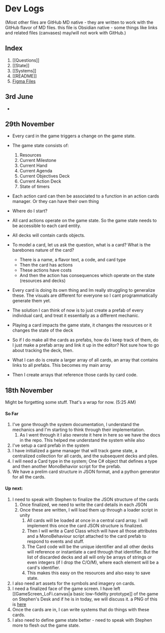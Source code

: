 # Dev Logs 
(Most other files are GitHub MD native - they are written to work with the GitHub flavor of MD files.  this file is Obsidian native - some things like links and related files (canvases) may/will not work with GitHub.)

## Index
1. [[Questions]]
2. [[State]]
3. [[Systems]]
4. [[README]]
5. [Figma Files](https://www.figma.com/files/team/1361752131146014945/project/291665647?fuid=1112098330417764190)


## 3rd June 
- 

## 29th November 
- Every card in the game triggers a change on the game state. 
- The game state consists of: 
	1. Resources 
	2. Current Milestone 
	3. Current Hand 
	4. Current Agenda 
	5. Current Objectives Deck 
	6. Current Action Deck 
	7. State of timers 
- Each action card can then be associated to a function in an action cards manager. Or they can have their own thing
- Where do I start? 


- All card actions operate on the game state. So the game state needs to be accessible to each card entity. 
- All decks will contain cards objects. 
- To model a card, let us ask the question, what is a card? What is the barebones nature of the card? 
	- There is a name, a flavor text, a code, and card type
	- Then the card has actions
	- These actions have costs
	- And then the action has consequences which operate on the state (resources and decks)

- Every card is doing its own thing and Im really struggling to generalize these. The visuals are different for everyone so I cant programmatically generate them yet. 
- The solution I can think of now is to just create a prefab of every individual card, and treat it essentially as a different mechanic. 
- Playing a card impacts the game state, it changes the resources or it changes the state of the deck 
- So if I do make all the cards as prefabs, how do I keep track of them, do I just make a prefab array and link it up in the editor? Not sure how to go about tracking the deck, then. 

- What I can do is create a larger array of all cards, an array that contains links to all prefabs. This becomes my main array  
- Then I create arrays that reference those cards by card code. 

## 18th November 
Might be forgetting some stuff. That's a wrap for now. (5:25 AM)

#### So Far  
1. I've gone through the system documentation, I understand the mechanics and I'm starting to think through their implementation.
	1. As I went through it I also rewrote it here in here so we have the docs in the repo. This helped me understand the system while also 
2. I've setup a card prefab in the system 
3. I have initialized a game manager that will track game state, a centralized collection for all cards, and the subsequent decks and piles. 
4. I will need a Card type in the system; One C# object that defines a type and then another MonoBehavior script for the prefab. 
5. We have a prelim card structure in JSON format, and a python generator for all the cards.


#### Up next: 
1. I need to speak with Stephen to finalize the JSON structure of the cards
	1. Once finalized, we need to write the card details in each JSON 
	2. Once these are written, I will load them up through a loader script in unity
		1. All cards will be loaded at once in a central card array. I will implement this once the card JSON structure is finalized. 
		2. Then I will write a Card Class which will have all those attributes and a MonoBehaviour script attached to the card prefab to respond to events and stuff.  
		3. The Card code will be the unique identifier and all other decks will reference or instantiate a card through that identifier. But the list of discarded decks and all will only be arrays of strings or even integers (if I drop the C/O/M), where each element will be a card's identifier. 
		4. This makes this easy on the resources and also easy to save state.     
2. I also need art assets for the symbols and imagery on cards.   
3. I need a finalized face of the game screen. I have left [[GameScreen_LoFi.canvas|a basic low-fidelity prototype]] of the game on Stephen's Desk and if he is in today, we will discuss it. a PNG of this is [here](./Assets/GameScreen_LoFi.png) 
4. Once the cards are in, I can write systems that do things with these cards. 
5. I also need to define game state better - need to speak with Stephen more to flesh out the game state. 